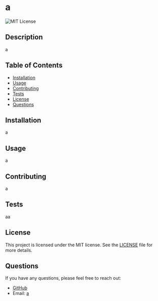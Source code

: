 # a

![MIT License](https://img.shields.io/badge/License-MIT-yellow.svg)

## Description

a

## Table of Contents

- [Installation](#installation)
- [Usage](#usage)
- [Contributing](#contributing)
- [Tests](#tests)
- [License](#license)
- [Questions](#questions)

## Installation

a

## Usage

a

## Contributing

a

## Tests

aa

## License
  
This project is licensed under the MIT license. See the [LICENSE](LICENSE) file for more details.

## Questions

If you have any questions, please feel free to reach out:

- [GitHub](https://github.com/a)
- Email: [a](mailto:a)
